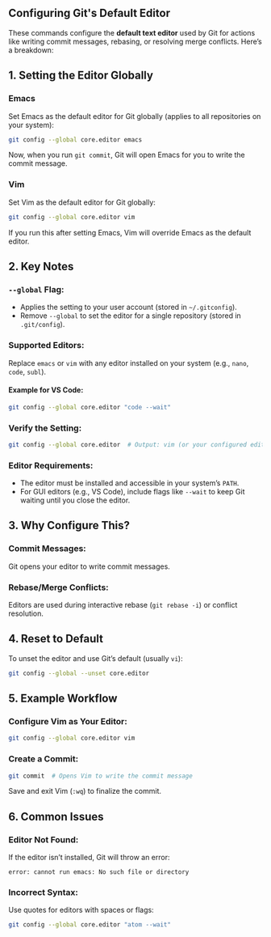 ## Configuring Git's Default Editor

These commands configure the **default text editor** used by Git for actions like writing commit messages, rebasing, or resolving merge conflicts. Here’s a breakdown:

## 1. Setting the Editor Globally

### Emacs

Set Emacs as the default editor for Git globally (applies to all repositories on your system):

```bash
git config --global core.editor emacs
```

Now, when you run `git commit`, Git will open Emacs for you to write the commit message.

### Vim

Set Vim as the default editor for Git globally:

```bash
git config --global core.editor vim
```

If you run this after setting Emacs, Vim will override Emacs as the default editor.

## 2. Key Notes

### `--global` Flag:

- Applies the setting to your user account (stored in `~/.gitconfig`).
- Remove `--global` to set the editor for a single repository (stored in `.git/config`).

### Supported Editors:

Replace `emacs` or `vim` with any editor installed on your system (e.g., `nano`, `code`, `subl`).

#### Example for VS Code:

```bash
git config --global core.editor "code --wait"
```

### Verify the Setting:

```bash
git config --global core.editor  # Output: vim (or your configured editor)
```

### Editor Requirements:

- The editor must be installed and accessible in your system’s `PATH`.
- For GUI editors (e.g., VS Code), include flags like `--wait` to keep Git waiting until you close the editor.

## 3. Why Configure This?

### Commit Messages:

Git opens your editor to write commit messages.

### Rebase/Merge Conflicts:

Editors are used during interactive rebase (`git rebase -i`) or conflict resolution.

## 4. Reset to Default

To unset the editor and use Git’s default (usually `vi`):

```bash
git config --global --unset core.editor
```

## 5. Example Workflow

### Configure Vim as Your Editor:

```bash
git config --global core.editor vim
```

### Create a Commit:

```bash
git commit  # Opens Vim to write the commit message
```

Save and exit Vim (`:wq`) to finalize the commit.

## 6. Common Issues

### Editor Not Found:

If the editor isn’t installed, Git will throw an error:

```
error: cannot run emacs: No such file or directory
```

### Incorrect Syntax:

Use quotes for editors with spaces or flags:

```bash
git config --global core.editor "atom --wait"
```
